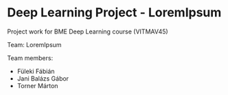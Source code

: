 # Deep Learning Project - LoremIpsum
Project work for BME Deep Learning course (VITMAV45)

Team: LoremIpsum

Team members:
- Füleki Fábián
- Jani Balázs Gábor
- Torner Márton
